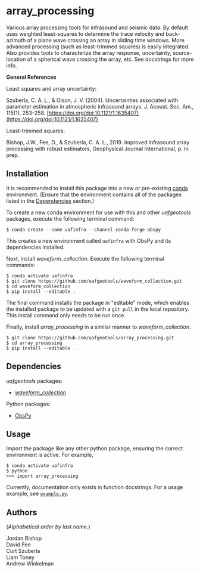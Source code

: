 array_processing
================

Various array processing tools for infrasound and seismic data. By default uses
weighted least-squares to determine the trace velocity and back-azimuth of a
plane wave crossing an array in sliding time windows. More advanced processing 
(such as least-trimmed squares) is easily integrated. Also provides tools to 
characterize the array response, uncertainty, source-location of a spherical 
wave crossing the array, etc. See docstrings for more info.

**General References**

Least squares and array uncertainty:

Szuberla, C. A. L., & Olson, J. V. (2004). Uncertainties associated with
parameter estimation in atmospheric infrasound arrays. J. Acoust. Soc. Am.,
115(1), 253–258.
[https://doi.org/doi:10.1121/1.1635407](https://doi.org/doi:10.1121/1.1635407)

Least-trimmed squares:

Bishop, J.W., Fee, D., & Szuberla, C. A. L., 2019. Improved infrasound array
processing with robust estimators, Geophysical Journal International, p. In prep.

Installation
------------

It is recommended to install this package into a new or pre-existing
[conda](https://docs.conda.io/projects/conda/en/latest/index.html) environment.
(Ensure that the environment contains all of the packages listed in the
[Dependencies](#dependencies) section.)

To create a new conda environment for use with this and other _uafgeotools_
packages, execute the following terminal command:
```
$ conda create --name uafinfra --channel conda-forge obspy
```
This creates a new environment called `uafinfra` with ObsPy and its dependencies
installed.

Next, install _waveform_collection_. Execute the following terminal commands:
```
$ conda activate uafinfra
$ git clone https://github.com/uafgeotools/waveform_collection.git
$ cd waveform_collection
$ pip install --editable .
```
The final command installs the package in "editable" mode, which enables the 
installed package to be updated with a `git pull` in the local repository. This
install command only needs to be run once.

Finally, install _array_processing_ in a similar manner to _waveform_collection_.
```
$ git clone https://github.com/uafgeotools/array_processing.git
$ cd array_processing
$ pip install --editable .
```

Dependencies
------------

_uafgeotools_ packages:

* [_waveform_collection_](https://github.com/uafgeotools/waveform_collection)

Python packages:

* [ObsPy](http://docs.obspy.org/)

Usage
-----

Import the package like any other python package, ensuring the correct environment
is active. For example,
```
$ conda activate uafinfra
$ python
>>> import array_processing
```
Currently, documentation only exists in function docstrings. For a
usage example, see
[`example.py`](https://github.com/uafgeotools/array_processing/blob/master/example.py).

Authors
-------

(_Alphabetical order by last name._)

Jordan Bishop<br>
David Fee<br>
Curt Szuberla<br>
Liam Toney<br>
Andrew Winkelman
